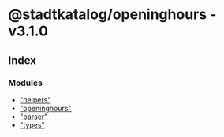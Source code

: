
# @stadtkatalog/openinghours - v3.1.0

## Index

### Modules

* ["helpers"](modules/_helpers_.md)
* ["openinghours"](modules/_openinghours_.md)
* ["parser"](modules/_parser_.md)
* ["types"](modules/_types_.md)
